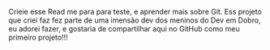 Crieie esse Read me para para teste, e aprender mais sobre Git.
Ess projeto que criei faz fez parte de uma imensão dev dos meninos
do Dev em Dobro, eu adorei fazer, e gostaria de compartilhar aqui no
GitHub como meu primeiro projeto!!!